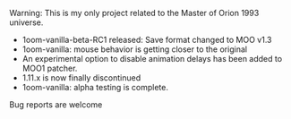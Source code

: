 Warning: This is my only project related to the Master of Orion 1993 universe.

- 1oom-vanilla-beta-RC1 released: Save format changed to MOO v1.3
- 1oom-vanilla: mouse behavior is getting closer to the original
- An experimental option to disable animation delays has been added to MOO1 patcher.
- 1.11.x is now finally discontinued
- 1oom-vanilla: alpha testing is complete.

Bug reports are welcome

<!--
**1oom-fork/1oom-fork** is a ✨ _special_ ✨ repository because its `README.md` (this file) appears on your GitHub profile.

Here are some ideas to get you started:

- 🔭 I’m currently working on ...
- 🌱 I’m currently learning ...
- 👯 I’m looking to collaborate on ...
- 🤔 I’m looking for help with ...
- 💬 Ask me about ...
- 📫 How to reach me: ...
- 😄 Pronouns: ...
- ⚡ Fun fact: ...
-->
